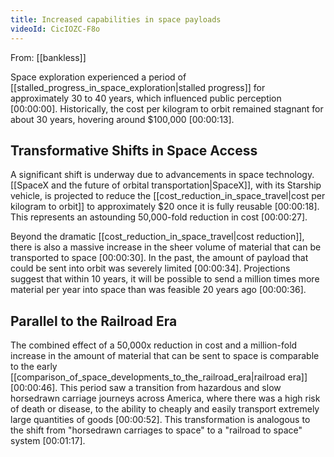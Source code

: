 ```yaml
---
title: Increased capabilities in space payloads
videoId: CicIOZC-F8o
---
```


From: [[bankless]] <br/> 

Space exploration experienced a period of [[stalled_progress_in_space_exploration|stalled progress]] for approximately 30 to 40 years, which influenced public perception [00:00:00]. Historically, the cost per kilogram to orbit remained stagnant for about 30 years, hovering around $100,000 [00:00:13].

## Transformative Shifts in Space Access

A significant shift is underway due to advancements in space technology. [[SpaceX and the future of orbital transportation|SpaceX]], with its Starship vehicle, is projected to reduce the [[cost_reduction_in_space_travel|cost per kilogram to orbit]] to approximately $20 once it is fully reusable [00:00:18]. This represents an astounding 50,000-fold reduction in cost [00:00:27].

Beyond the dramatic [[cost_reduction_in_space_travel|cost reduction]], there is also a massive increase in the sheer volume of material that can be transported to space [00:00:30]. In the past, the amount of payload that could be sent into orbit was severely limited [00:00:34]. Projections suggest that within 10 years, it will be possible to send a million times more material per year into space than was feasible 20 years ago [00:00:36].

## Parallel to the Railroad Era

The combined effect of a 50,000x reduction in cost and a million-fold increase in the amount of material that can be sent to space is comparable to the early [[comparison_of_space_developments_to_the_railroad_era|railroad era]] [00:00:46]. This period saw a transition from hazardous and slow horsedrawn carriage journeys across America, where there was a high risk of death or disease, to the ability to cheaply and easily transport extremely large quantities of goods [00:00:52]. This transformation is analogous to the shift from "horsedrawn carriages to space" to a "railroad to space" system [00:01:17].